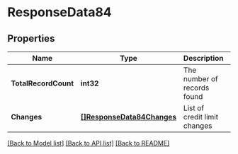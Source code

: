 # ResponseData84

## Properties
Name | Type | Description | Notes
------------ | ------------- | ------------- | -------------
**TotalRecordCount** | **int32** | The number of records found | [default to null]
**Changes** | [**[]ResponseData84Changes**](ResponseData84_changes.md) | List of credit limit changes | [default to null]

[[Back to Model list]](../README.md#documentation-for-models) [[Back to API list]](../README.md#documentation-for-api-endpoints) [[Back to README]](../README.md)

